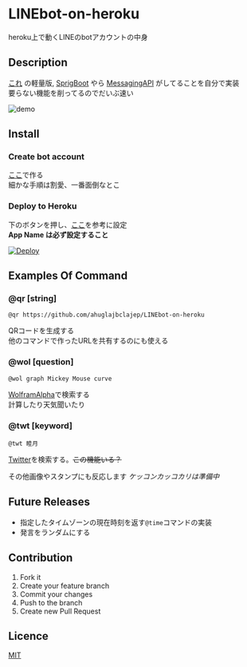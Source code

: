 # LINEbot-on-heroku
heroku上で動くLINEのbotアカウントの中身

## Description
[これ](https://github.com/ahuglajbclajep/LINEbot-SpringBoot-on-heroku) の軽量版, [SprigBoot](https://github.com/spring-projects/spring-boot) やら [MessagingAPI](https://github.com/line/line-bot-sdk-java) がしてることを自分で実装  
要らない機能を削ってるのでだいぶ速い

![demo](https://github.com/ahuglajbclajep/LINEbot-on-heroku/blob/pic/README.gif)

## Install
### Create bot account
[ここ](https://business.line.me/ja/services/bot)で作る   
細かな手順は割愛、一番面倒なとこ

### Deploy to Heroku
下のボタンを押し、[ここ](https://github.com/line/line-bot-sdk-java/blob/master/sample-spring-boot-echo/README.md)を参考に設定  
**App Name は必ず設定すること**

[![Deploy](https://www.herokucdn.com/deploy/button.svg)](https://heroku.com/deploy?template=https://github.com/benson88/line-bot-java-heroku)

## Examples Of Command
### @qr [string]
```
@qr https://github.com/ahuglajbclajep/LINEbot-on-heroku
```
QRコードを生成する  
他のコマンドで作ったURLを共有するのにも使える

### @wol [question]
```
@wol graph Mickey Mouse curve
```  
[WolframAlpha](http://www.wolframalpha.com)で検索する  
計算したり天気聞いたり

### @twt [keyword]
```
@twt 睦月
```  
[Twitter](https://twitter.com)を検索する。~~この機能いる？~~

その他画像やスタンプにも反応します _*ケッコンカッコカリは準備中*_

## Future Releases
* 指定したタイムゾーンの現在時刻を返す`@time`コマンドの実装
* 発言をランダムにする

## Contribution
1. Fork it  
2. Create your feature branch  
3. Commit your changes  
4. Push to the branch  
5. Create new Pull Request

## Licence
[MIT](LICENSE)
